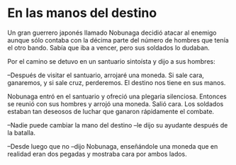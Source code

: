 # En las manos del destino

Un gran guerrero japonés llamado Nobunaga decidió atacar al enemigo
aunque sólo contaba con la décima parte del número de hombres que tenía
el otro bando. Sabía que iba a vencer, pero sus soldados lo dudaban.

Por el camino se detuvo en un santuario sintoísta y dijo a sus hombres:

–Después de visitar el santuario, arrojaré una moneda. Si sale cara,
ganaremos, y si sale cruz, perderemos. El destino nos tiene en sus
manos.

Nobunaga entró en el santuario y ofreció una plegaria silenciosa.
Entonces se reunió con sus hombres y arrojó una moneda. Salió cara. Los
soldados estaban tan deseosos de luchar que ganaron rápidamente el
combate.

–Nadie puede cambiar la mano del destino –le dijo su ayudante después de
la batalla.

–Desde luego que no –dijo Nobunaga, enseñándole una moneda que en
realidad eran dos pegadas y mostraba cara por ambos lados.